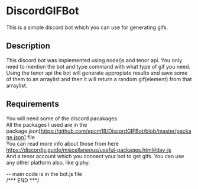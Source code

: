 # DiscordGIFBot

This is a simple discord bot which you can use for generating gifs.

## Description

This discord bot was implemented using node/js and tenor api. You only need to mention the bot and type command with what type of gif you need. Using the tenor api the 
bot will generate appropiate results and save some of them to an arraylist and then it will return a random gif(element) from that arraylist.

## Requirements

You will need some of the discord pacakages.<br />
All the packages I used are in the package.json[https://github.com/epcm18/DiscordGIFBot/blob/master/package.json] file <br />
You can read more info about those from here https://discordjs.guide/miscellaneous/useful-packages.html#day-js <br />
And a tenor account which you connect your bot to get gifs. You can use any other platform also, like giphy.

-- main code is in the bot.js file <br />
/*** END ***/


